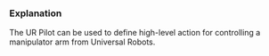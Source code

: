 ### Explanation

The UR Pilot can be used to define high-level action for controlling a manipulator arm from Universal Robots.
